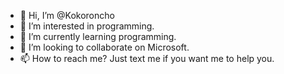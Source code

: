 - 👋 Hi, I’m @Kokoroncho
- 👀 I’m interested in programming.
- 🌱 I’m currently learning programming.
- 💞️ I’m looking to collaborate on Microsoft.
- 📫 How to reach me? Just text me if you want me to help you.

<!---
Kokoroncho/Kokoroncho is a ✨ special ✨ repository because its `README.md` (this file) appears on your GitHub profile.
You can click the Preview link to take a look at your changes.
--->
